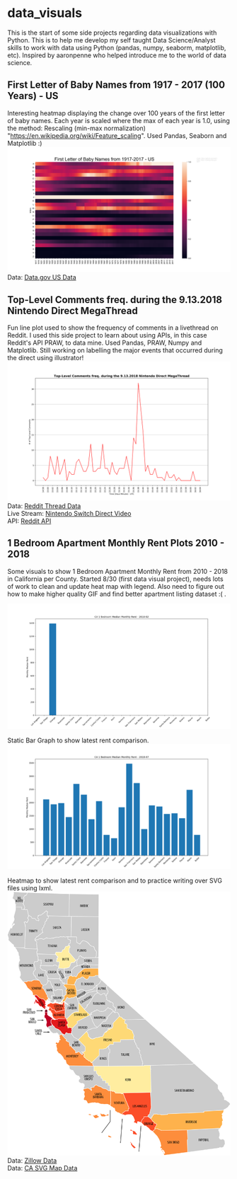 # data_visuals
This is the start of some side projects regarding data visualizations with Python. This is to help me develop my self taught Data Science/Analyst skills to work with data using Python (pandas, numpy, seaborm, matplotlib, etc). Inspired by aaronpenne who helped introduce me to the world of data science.

First Letter of Baby Names from 1917 - 2017 (100 Years) - US
----------------
Interesting heatmap displaying the change over 100 years of the first letter of baby names. Each year is scaled where the max of each year is 1.0, using the method: Rescaling (min-max normalization) "https://en.wikipedia.org/wiki/Feature_scaling". Used Pandas, Seaborn and Matplotlib :)
![heatmap plot](https://github.com/lejh1/data_visuals/blob/master/baby_names/visuals/heatmap.png)
Data: [Data.gov US Data](https://catalog.data.gov/dataset/baby-names-from-social-security-card-applications-national-level-data)

Top-Level Comments freq. during the 9.13.2018 Nintendo Direct MegaThread
----------------
Fun line plot used to show the frequency of comments in a livethread on Reddit. I used this side project to learn about using APIs, in this case Reddit's API PRAW, to data mine. Used Pandas, PRAW, Numpy and Matplotlib. Still working on labelling the major events that occurred during the direct using illustrator!
![line plot](https://github.com/lejh1/data_visuals/blob/master/nintendo_switch_direct/visuals/reddit.png)
Data: [Reddit Thread Data](https://www.reddit.com/r/NintendoSwitch/comments/9fla9v/9132018_nintendo_direct_megathread/?sort=new)  
Live Stream: [Nintendo Switch Direct Video](https://www.youtube.com/watch?v=CRuHg1dv8MI)  
API: [Reddit API](https://praw.readthedocs.io/en/stable/index.html)


1 Bedroom Apartment Monthly Rent Plots 2010 - 2018
----------------
Some visuals to show 1 Bedroom Apartment Monthly Rent from 2010 - 2018 in California per County.
Started 8/30 (first data visual project), needs lots of work to clean and update heat map with legend.
Also need to figure out how to make higher quality GIF and find better apartment listing dataset :( .


![bar plot gif](https://github.com/lejh1/data_visuals/blob/master/rent_comparison/visuals/bar.gif)


Static Bar Graph to show latest rent comparison.
![bar plot](https://github.com/lejh1/data_visuals/blob/master/rent_comparison/visuals/bar103.png)


Heatmap to show latest rent comparison and to practice writing over SVG files using lxml.
![CA Heat Map](https://github.com/lejh1/data_visuals/blob/master/rent_comparison/visuals/output.png)
Data: [Zillow Data](https://www.zillow.com/research/data/)  
Data: [CA SVG Map Data](https://commons.wikimedia.org/wiki/File:California_county_map_(labeled).svg)



